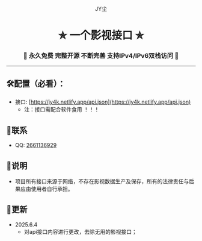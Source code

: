 <p align="center">JY尘</p>
<h1 align="center"> ✯ 一个影视接口 ✯ </h1>
<h3 align="center">🔕 永久免费 完整开源 不断完善 支持IPv4/IPv6双栈访问 🔕</h3>

---

## 🛠️配置（必看）：

- 接口: [https://jy4k.netlify.app/api.json](https://jy4k.netlify.app/api.json)
    - 注：接口需配合软件食用 ！！！

## 📱联系

- QQ: [2661136929](2661136929)

## 📖说明

- 项目所有接口来源于网络，不存在影视数据生产及保存，所有的法律责任与后果应由使用者自行承担。

## 📔更新

- 2025.6.4
    - 对api接口内容进行更改，去除无用的影视接口；
